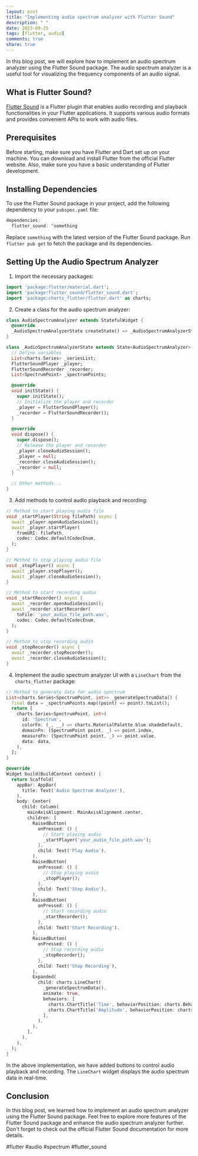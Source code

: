 ```yaml
---
layout: post
title: "Implementing audio spectrum analyzer with Flutter Sound"
description: " "
date: 2023-09-25
tags: [flutter, audio]
comments: true
share: true
---
```


In this blog post, we will explore how to implement an audio spectrum analyzer using the Flutter Sound package. The audio spectrum analyzer is a useful tool for visualizing the frequency components of an audio signal.

## What is Flutter Sound?

[Flutter Sound](https://pub.dev/packages/flutter_sound) is a Flutter plugin that enables audio recording and playback functionalities in your Flutter applications. It supports various audio formats and provides convenient APIs to work with audio files.

## Prerequisites

Before starting, make sure you have Flutter and Dart set up on your machine. You can download and install Flutter from the official Flutter website. Also, make sure you have a basic understanding of Flutter development.

## Installing Dependencies

To use the Flutter Sound package in your project, add the following dependency to your `pubspec.yaml` file:

```dart
dependencies:
  flutter_sound: ^something
```

Replace `something` with the latest version of the Flutter Sound package. Run `flutter pub get` to fetch the package and its dependencies.

## Setting Up the Audio Spectrum Analyzer

1. Import the necessary packages:

```dart
import 'package:flutter/material.dart';
import 'package:flutter_sound/flutter_sound.dart';
import 'package:charts_flutter/flutter.dart' as charts;
```

2. Create a class for the audio spectrum analyzer:

```dart
class AudioSpectrumAnalyzer extends StatefulWidget {
  @override
  _AudioSpectrumAnalyzerState createState() => _AudioSpectrumAnalyzerState();
}

class _AudioSpectrumAnalyzerState extends State<AudioSpectrumAnalyzer> {
  // Define variables
  List<charts.Series> _seriesList;
  FlutterSoundPlayer _player;
  FlutterSoundRecorder _recorder;
  List<SpectrumPoint> _spectrumPoints;

  @override
  void initState() {
    super.initState();
    // Initialize the player and recorder
    _player = FlutterSoundPlayer();
    _recorder = FlutterSoundRecorder();
  }

  @override
  void dispose() {
    super.dispose();
    // Release the player and recorder
    _player.closeAudioSession();
    _player = null;
    _recorder.closeAudioSession();
    _recorder = null;
  }

  // Other methods...
}
```

3. Add methods to control audio playback and recording:

```dart
// Method to start playing audio file
void _startPlayer(String filePath) async {
  await _player.openAudioSession();
  await _player.startPlayer(
    fromURI: filePath,
    codec: Codec.defaultCodecEnum,
  );
}

// Method to stop playing audio file
void _stopPlayer() async {
  await _player.stopPlayer();
  await _player.closeAudioSession();
}

// Method to start recording audio
void _startRecorder() async {
  await _recorder.openAudioSession();
  await _recorder.startRecorder(
    toFile: 'your_audio_file_path.wav',
    codec: Codec.defaultCodecEnum,
  );
}

// Method to stop recording audio
void _stopRecorder() async {
  await _recorder.stopRecorder();
  await _recorder.closeAudioSession();
}
```

4. Implement the audio spectrum analyzer UI with a `LineChart` from the `charts_flutter` package:

```dart
// Method to generate data for audio spectrum
List<charts.Series<SpectrumPoint, int>> _generateSpectrumData() {
  final data = _spectrumPoints.map((point) => point).toList();
  return [
    charts.Series<SpectrumPoint, int>(
      id: 'Spectrum',
      colorFn: (_, __) => charts.MaterialPalette.blue.shadeDefault,
      domainFn: (SpectrumPoint point, _) => point.index,
      measureFn: (SpectrumPoint point, _) => point.value,
      data: data,
    ),
  ];
}

@override
Widget build(BuildContext context) {
  return Scaffold(
    appBar: AppBar(
      title: Text('Audio Spectrum Analyzer'),
    ),
    body: Center(
      child: Column(
        mainAxisAlignment: MainAxisAlignment.center,
        children: [
          RaisedButton(
            onPressed: () {
              // Start playing audio
              _startPlayer('your_audio_file_path.wav');
            },
            child: Text('Play Audio'),
          ),
          RaisedButton(
            onPressed: () {
              // Stop playing audio
              _stopPlayer();
            },
            child: Text('Stop Audio'),
          ),
          RaisedButton(
            onPressed: () {
              // Start recording audio
              _startRecorder();
            },
            child: Text('Start Recording'),
          ),
          RaisedButton(
            onPressed: () {
              // Stop recording audio
              _stopRecorder();
            },
            child: Text('Stop Recording'),
          ),
          Expanded(
            child: charts.LineChart(
              _generateSpectrumData(),
              animate: true,
              behaviors: [
                charts.ChartTitle('Time', behaviorPosition: charts.BehaviorPosition.bottom),
                charts.ChartTitle('Amplitude', behaviorPosition: charts.BehaviorPosition.start),
              ],
            ),
          ),
        ],
      ),
    ),
  );
}
```

In the above implementation, we have added buttons to control audio playback and recording. The `LineChart` widget displays the audio spectrum data in real-time.

## Conclusion

In this blog post, we learned how to implement an audio spectrum analyzer using the Flutter Sound package. Feel free to explore more features of the Flutter Sound package and enhance the audio spectrum analyzer further. Don't forget to check out the official Flutter Sound documentation for more details.

#flutter #audio #spectrum #flutter_sound